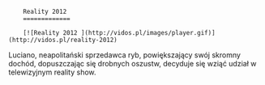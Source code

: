 
        Reality 2012 
        =============
        
        [![Reality 2012 ](http://vidos.pl/images/player.gif)](http://vidos.pl/reality-2012)
        
        
 Luciano, neapolitański sprzedawca ryb, powiększający swój skromny dochód, dopuszczając się drobnych oszustw, decyduje się wziąć udział w telewizyjnym reality show.
    